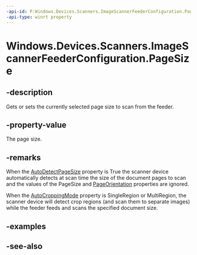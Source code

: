 ```yaml
---
-api-id: P:Windows.Devices.Scanners.ImageScannerFeederConfiguration.PageSize
-api-type: winrt property
---
```


<!-- Property syntax
public Windows.Graphics.Printing.PrintMediaSize PageSize { get;  set; }
-->

# Windows.Devices.Scanners.ImageScannerFeederConfiguration.PageSize

## -description
Gets or sets the currently selected page size to scan from the feeder.

## -property-value
The page size.

## -remarks
When the [AutoDetectPageSize](imagescannerfeederconfiguration_autodetectpagesize.md) property is True the scanner device automatically detects at scan time the size of the document pages to scan and the values of the PageSize and [PageOrientation](imagescannerfeederconfiguration_pageorientation.md) properties are ignored.

When the [AutoCroppingMode](imagescannerfeederconfiguration_autocroppingmode.md) property is SingleRegion or MultiRegion, the scanner device will detect crop regions (and scan them to separate images) while the feeder feeds and scans the specified document size.

## -examples

## -see-also
